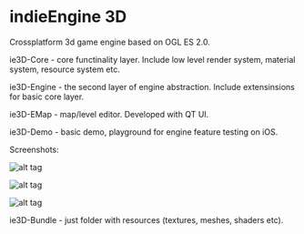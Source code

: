 indieEngine 3D
=======

Crossplatform 3d game engine based on OGL ES 2.0.

ie3D-Core - core functinality layer. Include low level render system, material system, resource system etc.

ie3D-Engine - the second layer of engine abstraction. Include extensinsions for basic core layer.

ie3D-EMap - map/level editor. Developed with QT UI. 

ie3D-Demo - basic demo, playground for engine feature testing on iOS. 

Screenshots:

![alt tag](https://www.dropbox.com/s/56xhgulnb7kul7d/Screen%20Shot%202014-05-23%20at%2016.36.55.png)

![alt tag](https://www.dropbox.com/s/ez0yx0czvvp8pb6/Screen%20Shot%202014-05-23%20at%2016.52.15.png)

![alt tag](https://www.dropbox.com/s/wb0n6xgoqbhkihf/Screen%20Shot%202014-08-08%20at%2018.33.20.png)

ie3D-Bundle - just folder with resources (textures, meshes, shaders etc).

